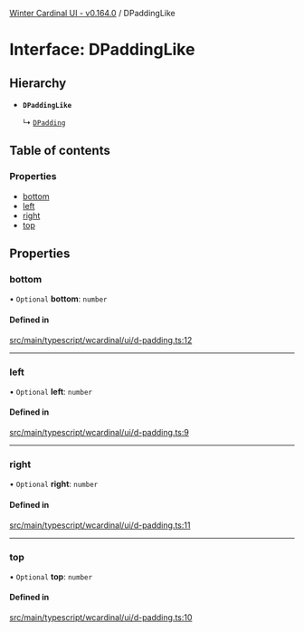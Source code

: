 [Winter Cardinal UI - v0.164.0](../index.md) / DPaddingLike

# Interface: DPaddingLike

## Hierarchy

- **`DPaddingLike`**

  ↳ [`DPadding`](DPadding.md)

## Table of contents

### Properties

- [bottom](DPaddingLike.md#bottom)
- [left](DPaddingLike.md#left)
- [right](DPaddingLike.md#right)
- [top](DPaddingLike.md#top)

## Properties

### bottom

• `Optional` **bottom**: `number`

#### Defined in

[src/main/typescript/wcardinal/ui/d-padding.ts:12](https://github.com/winter-cardinal/winter-cardinal-ui/blob/v0.164.0/src/main/typescript/wcardinal/ui/d-padding.ts#L12)

___

### left

• `Optional` **left**: `number`

#### Defined in

[src/main/typescript/wcardinal/ui/d-padding.ts:9](https://github.com/winter-cardinal/winter-cardinal-ui/blob/v0.164.0/src/main/typescript/wcardinal/ui/d-padding.ts#L9)

___

### right

• `Optional` **right**: `number`

#### Defined in

[src/main/typescript/wcardinal/ui/d-padding.ts:11](https://github.com/winter-cardinal/winter-cardinal-ui/blob/v0.164.0/src/main/typescript/wcardinal/ui/d-padding.ts#L11)

___

### top

• `Optional` **top**: `number`

#### Defined in

[src/main/typescript/wcardinal/ui/d-padding.ts:10](https://github.com/winter-cardinal/winter-cardinal-ui/blob/v0.164.0/src/main/typescript/wcardinal/ui/d-padding.ts#L10)
